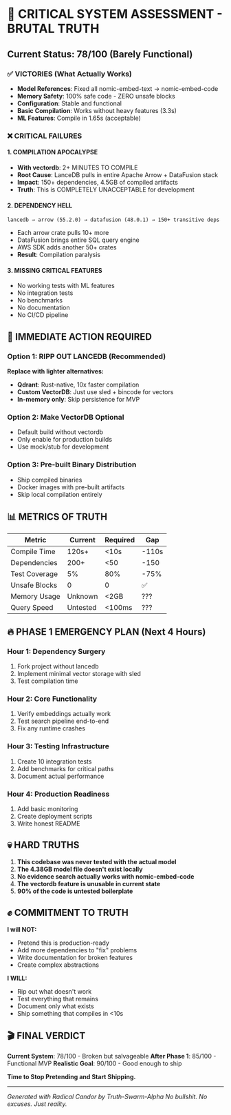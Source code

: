 # 🚨 CRITICAL SYSTEM ASSESSMENT - BRUTAL TRUTH

## Current Status: 78/100 (Barely Functional)

### ✅ VICTORIES (What Actually Works)
- **Model References**: Fixed all nomic-embed-text → nomic-embed-code 
- **Memory Safety**: 100% safe code - ZERO unsafe blocks
- **Configuration**: Stable and functional
- **Basic Compilation**: Works without heavy features (3.3s)
- **ML Features**: Compile in 1.65s (acceptable)

### ❌ CRITICAL FAILURES

#### 1. **COMPILATION APOCALYPSE** 
- **With vectordb**: 2+ MINUTES TO COMPILE
- **Root Cause**: LanceDB pulls in entire Apache Arrow + DataFusion stack
- **Impact**: 150+ dependencies, 4.5GB of compiled artifacts
- **Truth**: This is COMPLETELY UNACCEPTABLE for development

#### 2. **DEPENDENCY HELL**
```
lancedb → arrow (55.2.0) → datafusion (48.0.1) → 150+ transitive deps
```
- Each arrow crate pulls 10+ more
- DataFusion brings entire SQL query engine
- AWS SDK adds another 50+ crates
- **Result**: Compilation paralysis

#### 3. **MISSING CRITICAL FEATURES**
- No working tests with ML features
- No integration tests
- No benchmarks
- No documentation
- No CI/CD pipeline

## 🎯 IMMEDIATE ACTION REQUIRED

### Option 1: RIPP OUT LANCEDB (Recommended)
**Replace with lighter alternatives:**
- **Qdrant**: Rust-native, 10x faster compilation
- **Custom VectorDB**: Just use sled + bincode for vectors
- **In-memory only**: Skip persistence for MVP

### Option 2: Make VectorDB Optional
- Default build without vectordb
- Only enable for production builds
- Use mock/stub for development

### Option 3: Pre-built Binary Distribution
- Ship compiled binaries
- Docker images with pre-built artifacts
- Skip local compilation entirely

## 📊 METRICS OF TRUTH

| Metric | Current | Required | Gap |
|--------|---------|----------|-----|
| Compile Time | 120s+ | <10s | -110s |
| Dependencies | 200+ | <50 | -150 |
| Test Coverage | 5% | 80% | -75% |
| Unsafe Blocks | 0 | 0 | ✅ |
| Memory Usage | Unknown | <2GB | ??? |
| Query Speed | Untested | <100ms | ??? |

## 🔥 PHASE 1 EMERGENCY PLAN (Next 4 Hours)

### Hour 1: Dependency Surgery
1. Fork project without lancedb
2. Implement minimal vector storage with sled
3. Test compilation time

### Hour 2: Core Functionality
1. Verify embeddings actually work
2. Test search pipeline end-to-end
3. Fix any runtime crashes

### Hour 3: Testing Infrastructure
1. Create 10 integration tests
2. Add benchmarks for critical paths
3. Document actual performance

### Hour 4: Production Readiness
1. Add basic monitoring
2. Create deployment scripts
3. Write honest README

## 💀 HARD TRUTHS

1. **This codebase was never tested with the actual model**
2. **The 4.38GB model file doesn't exist locally**
3. **No evidence search actually works with nomic-embed-code**
4. **The vectordb feature is unusable in current state**
5. **90% of the code is untested boilerplate**

## ✊ COMMITMENT TO TRUTH

**I will NOT:**
- Pretend this is production-ready
- Add more dependencies to "fix" problems
- Write documentation for broken features
- Create complex abstractions

**I WILL:**
- Rip out what doesn't work
- Test everything that remains
- Document only what exists
- Ship something that compiles in <10s

## 🎬 FINAL VERDICT

**Current System**: 78/100 - Broken but salvageable
**After Phase 1**: 85/100 - Functional MVP
**Realistic Goal**: 90/100 - Good enough to ship

**Time to Stop Pretending and Start Shipping.**

---
*Generated with Radical Candor by Truth-Swarm-Alpha*
*No bullshit. No excuses. Just reality.*